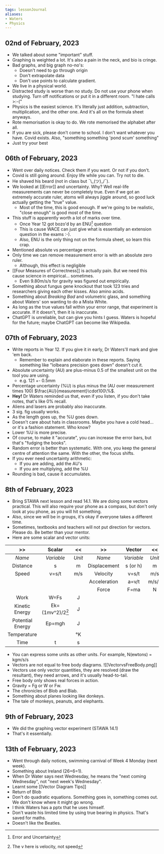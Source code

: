 ```yaml
---
tags: lessonJournal 
aliases:
- Waters
- Physics
---
```


## 02nd of February, 2023

- We talked about some "important" stuff.
- Graphing is weighted a lot. It's also a pain in the neck, and bio is cringe.
- Bad graphs, and big graph no-no's:
    - Doesn't need to go through origin
    - Don't extrapolate data
    - Don't use points to calculate gradient.
- We live in a physical world.
- Distracted study is worse than no study. Do not use your phone when studying. Turn off notifications or put it in a different room. "I hate calls >:-("
- Physics is the easiest science. It's literally just addition, subtraction, multiplication, and the other one. And it's all on the formula sheet anyways.
- Rote memorisation is okay to do. We rote memorised the alphabet after all.
- If you are sick, please don't come to school. I don't want whatever you have. Covid exists. Also, "something something 'pond scum' something"
- Just try your best

## 06th of February, 2023

- Went over daily notices. Check them if you want. Or not if you don't.
- Covid is still going around. Enjoy life while you can. Try not to die.
- He shaved his beard (not in class but ¯\\\_(ツ)\_/¯).
- We looked at [[Error]] and uncertainty. Why? Well real-life measurements can never be completely true. Even if we got an extremely accurate ruler, atoms will always jiggle around, so good luck actually getting the "true" value.
    - Most of the time, this is good enough. If we're going to be realistic, "close enough" is good most of the time.
- This stuff is apparently worth a lot of marks over time.
    - Once Year 12 got bozo'd by an ENU[^1] question
    - This is cause WACE can just give what is essentially an extension question in the exams :-).
    - Also, ENU is the only thing not on the formula sheet, so learn this crap.
- Mentioned absolute vs percentage errors.
- Only time we can remove measurement error is with an absolute zero ruler.
    - Although, this effect is negligible
- [[Four Measures of Correctness]] is actually pain. But we need this cause science in empirical... sometimes.
    - Even 9.80m/s/s for gravity was figured out empirically. 
- Something about fungus gene knockout that took 123 tries and researchers giving each other kisses. Also amino acids.
- Something about *Breaking Bad* and volumetric glass, and something about Waters' son wanting to do a Mista White.
- As long as the true values fall within your error range, that experiment is accurate. If it doesn't, then it is inaccurate.
- ChatGPT is unreliable, but can give you hints I guess. Waters is hopeful for the future; maybe ChatGPT can become like Wikipedia. 

## 07th of February, 2023

- Write reports in Year 12. If you give it in early, Dr Waters'll mark and give 'em back.
    - Remember to explain and elaborate in these reports. Saying something like "lolbeans precision goes down" doesn't cut it.
- Absolute uncertainty (AU) are plus-minus 0.5 of the smallest unit on the tool you are using.
    - e.g. 121 +- 0.5mm
- Percentage uncertainty (%U) is plus minus the (AU over measurement times 100) $\frac{AU}{measurement}\cdot100\%$. 
- **Hey!** Dr Waters reminded us that, even if you listen, if you don't take notes, that's like 0% recall.
- Aliens and lasers are probably also inaccurate.
- 3 sig. fig usually works.
- As the length goes up, the %U goes down.
- Doesn't care about hats in classrooms. Maybe you have a cold head... or it's a fashion statement. Who know?
- Lower %U is more precise.
- Of course, to make it "accurate", you can increase the error bars, but that's "fudging the books".
- Random error is better than systematic. With one, you keep the general centre of attention the same. With the other, the focus shifts.
- If you ever need uncertainty arithmetic:
    - If you are adding, add the AU's
    - If you are multiplying, add the %U
- Rounding is bad, cause it accumulates. 

## 8th of February, 2023

- Bring STAWA next lesson and read 14.1. We are doing some vectors practical. This will also require your phone as a compass, but don't only look at you phone, as you will hit something.
- Also, since we will be in groups, it's okay if everyone takes a different time. 
- Sometimes, textbooks and teachers will not put direction for vectors. Please do. Be better than your mentor.
- Here are some scalar and vector units:

| **>>** | **Scalar** | **<<** | **>>** | **Vector** | **<<** |
|:---:|:---:|:---:|:---:|:---:|:---:|
| *Name* | *Variable* | *Unit* | *Name* | *Variable* | *Unit* |
| Distance | s | m | Displacement | s (or h) | m |
| Speed | v=s/t | m/s | Velocity | v=s/t | m/s |
| | | | Acceleration | a=v/t | m/s/s |
| | | | Force | F=ma | N |
| Work | W=Fs | J | | | |
| Kinetic Energy | Ek=(1mv^2)/2[^2] | J | | | |
| Potential Energy | Ep=mgh | J | | | |
| Temperature | | °K | | | |
| Time | t | s | | | |


- You can express some units as other units. For example, N(ewtons) = kgm/s/s
- Vectors are not equal to free body diagrams.
  ![[VectorvsFreeBody.png]]
- Vectors use only vector quantities, they are resolved (draw the resultant), they need arrows, and it's usually head-to-tail.
- Free body only shows real forces in action.
- Gravity = Fg or W or Fw.
- The chronicles of Blob and Blab.
- Something about planes looking like donkeys.
- The tale of monkeys, peanuts, and elephants.

## 9th of February, 2023

- We did the graphing vector experiment (STAWA 14.1)
- That's it essentially.

## 13th of February, 2023

- Went through daily notices, swimming carnival of Week 4 Monday (next week).
- Something about Ireland (26+6=1).
- When Dr Water says next Wednesday, he means the "next coming Wednesday", not "next week's Wednesday".
- Learnt some [[Vector Diagram Tips]]
- Return of Blob
- Don't do quadratic equations. Something goes in, something comes out. We don't know where it might go wrong.
- I think Waters has a pptx that he uses himself.
- Don't waste his limited time by using true bearing in physics. That's saved for maths.
- Doesn't like the Beatles.

[^1]: Error and Uncertainty
[^2]: The v here is velocity, not speed
